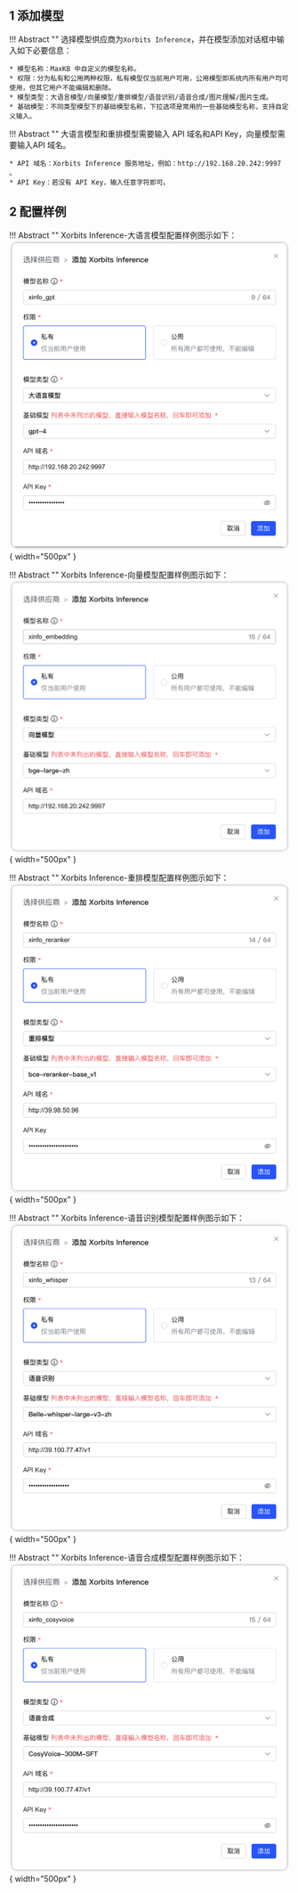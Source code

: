 ## 1 添加模型

!!! Abstract ""
    选择模型供应商为`Xorbits Inference`，并在模型添加对话框中输入如下必要信息：

    * 模型名称：MaxKB 中自定义的模型名称。    
    * 权限：分为私有和公用两种权限，私有模型仅当前用户可用，公用模型即系统内所有用户均可使用，但其它用户不能编辑和删除。    
    * 模型类型：大语言模型/向量模型/重排模型/语音识别/语音合成/图片理解/图片生成。   
    * 基础模型：不同类型模型下的基础模型名称，下拉选项是常用的一些基础模型名称，支持自定义输入。  

!!! Abstract "" 
    大语言模型和重排模型需要输入 API 域名和API Key，向量模型需要输入API 域名。

    * API 域名：Xorbits Inference 服务地址，例如：http://192.168.20.242:9997 。 
    * API Key：若没有 API Key，输入任意字符即可。

## 2 配置样例

!!! Abstract ""
    Xorbits Inference-大语言模型配置样例图示如下：
![Xorbits Inference](../../img/model/xinfo_llm.png){ width="500px" }

!!! Abstract ""
    Xorbits Inference-向量模型配置样例图示如下：
![Xorbits Inference](../../img/model/xinfo_embed.png){ width="500px" }

!!! Abstract ""
    Xorbits Inference-重排模型配置样例图示如下：
![Xorbits Inference](../../img/model/xinfo_reranker.png){ width="500px" }

!!! Abstract ""
    Xorbits Inference-语音识别模型配置样例图示如下：
![Xorbits Inference](../../img/model/xinfo_asr.png){ width="500px" }

!!! Abstract ""
    Xorbits Inference-语音合成模型配置样例图示如下：
![Xorbits Inference](../../img/model/xinfo_tts.png){ width="500px" }
